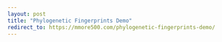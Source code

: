 ```yaml
---
layout: post
title: "Phylogenetic Fingerprints Demo"
redirect_to: https://mmore500.com/phylogenetic-fingerprints-demo/
---
```


